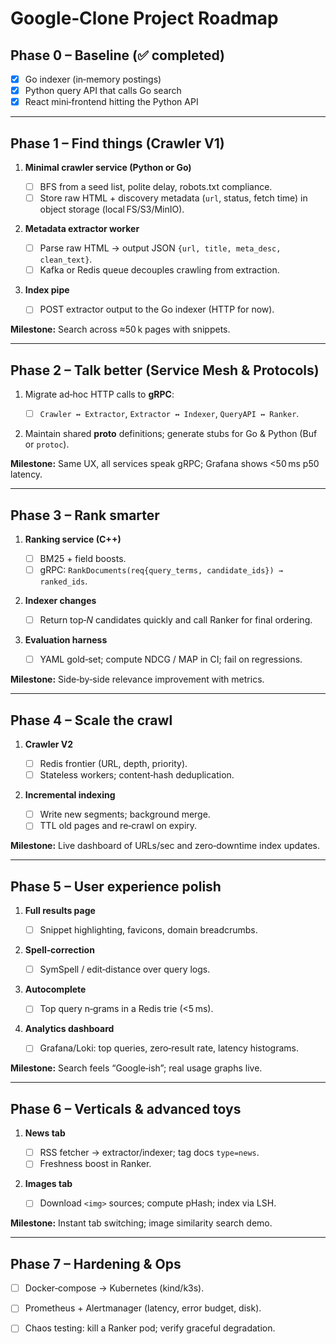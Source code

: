 # Google‑Clone Project Roadmap

## Phase 0 – Baseline (✅ completed)

- [x] Go indexer (in‑memory postings)
- [x] Python query API that calls Go search
- [x] React mini‑frontend hitting the Python API

---


## Phase 1 – **Find things** (Crawler V1)

1. **Minimal crawler service (Python or Go)**

   - [ ] BFS from a seed list, polite delay, robots.txt compliance.
   - [ ] Store raw HTML + discovery metadata (`url`, status, fetch time) in object storage (local FS/S3/MinIO).
2. **Metadata extractor worker**

   - [ ] Parse raw HTML → output JSON `{url, title, meta_desc, clean_text}`.
   - [ ] Kafka or Redis queue decouples crawling from extraction.
3. **Index pipe**

   - [ ] POST extractor output to the Go indexer (HTTP for now).

**Milestone:** Search across ≈50 k pages with snippets.

---

## Phase 2 – **Talk better** (Service Mesh & Protocols)

1. Migrate ad‑hoc HTTP calls to **gRPC**:

   - [ ] `Crawler ↔ Extractor`, `Extractor ↔ Indexer`, `QueryAPI ↔ Ranker`.
2. Maintain shared **proto** definitions; generate stubs for Go & Python (Buf or `protoc`).

**Milestone:** Same UX, all services speak gRPC; Grafana shows <50 ms p50 latency.

---

## Phase 3 – **Rank smarter**

1. **Ranking service (C++)**

   - [ ] BM25 + field boosts.
   - [ ] gRPC: `RankDocuments(req{query_terms, candidate_ids}) → ranked_ids`.
2. **Indexer changes**

   - [ ] Return top‑*N* candidates quickly and call Ranker for final ordering.
3. **Evaluation harness**

   - [ ] YAML gold‑set; compute NDCG / MAP in CI; fail on regressions.

**Milestone:** Side‑by‑side relevance improvement with metrics.

---

## Phase 4 – **Scale the crawl**

1. **Crawler V2**

   - [ ] Redis frontier (URL, depth, priority).
   - [ ] Stateless workers; content‑hash deduplication.
2. **Incremental indexing**

   - [ ] Write new segments; background merge.
   - [ ] TTL old pages and re‑crawl on expiry.

**Milestone:** Live dashboard of URLs/sec and zero‑downtime index updates.

---

## Phase 5 – **User experience polish**

1. **Full results page**

   - [ ] Snippet highlighting, favicons, domain breadcrumbs.
2. **Spell‑correction**

   - [ ] SymSpell / edit‑distance over query logs.
3. **Autocomplete**

   - [ ] Top query n‑grams in a Redis trie (<5 ms).
4. **Analytics dashboard**

   - [ ] Grafana/Loki: top queries, zero‑result rate, latency histograms.

**Milestone:** Search feels “Google‑ish”; real usage graphs live.

---

## Phase 6 – **Verticals & advanced toys**

1. **News tab**

   - [ ] RSS fetcher → extractor/indexer; tag docs `type=news`.
   - [ ] Freshness boost in Ranker.
2. **Images tab**

   - [ ] Download `<img>` sources; compute pHash; index via LSH.

**Milestone:** Instant tab switching; image similarity search demo.

---

## Phase 7 – **Hardening & Ops**

- [ ] Docker‑compose → Kubernetes (kind/k3s).
- [ ] Prometheus + Alertmanager (latency, error budget, disk).
- [ ] Chaos testing: kill a Ranker pod; verify graceful degradation.


